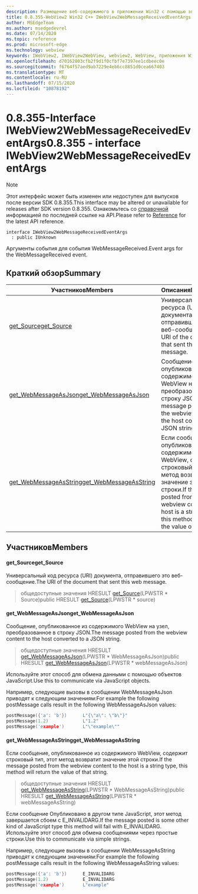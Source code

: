 ```yaml
---
description: Размещение веб-содержимого в приложении Win32 с помощью элемента управления Microsoft Edge WebView2
title: 0.8.355-WebView2 Win32 C++ IWebView2WebMessageReceivedEventArgs
author: MSEdgeTeam
ms.author: msedgedevrel
ms.date: 07/14/2020
ms.topic: reference
ms.prod: microsoft-edge
ms.technology: webview
keywords: IWebView2, IWebView2WebView, webview2, WebView, приложения Win32, Win32, EDGE
ms.openlocfilehash: d70162803cfb2f9d1f0cfbf7e7397ee1cdbeec0e
ms.sourcegitcommit: f6764f57aed9ab7229e4eb6cc8851d0cea667403
ms.translationtype: MT
ms.contentlocale: ru-RU
ms.lasthandoff: 07/15/2020
ms.locfileid: "10878192"
---
```

# <span data-ttu-id="1b6c1-104">0.8.355-Interface IWebView2WebMessageReceivedEventArgs</span><span class="sxs-lookup"><span data-stu-id="1b6c1-104">0.8.355 - interface IWebView2WebMessageReceivedEventArgs</span></span> 

> [!NOTE]
> <span data-ttu-id="1b6c1-105">Этот интерфейс может быть изменен или недоступен для выпусков после версии SDK 0.8.355.</span><span class="sxs-lookup"><span data-stu-id="1b6c1-105">This interface may be altered or unavailable for releases after SDK version 0.8.355.</span></span> <span data-ttu-id="1b6c1-106">Ознакомьтесь со [справочной](../../../webview2-api-reference.md) информацией по последней ссылке на API.</span><span class="sxs-lookup"><span data-stu-id="1b6c1-106">Please refer to [Reference](../../../webview2-api-reference.md) for the latest API reference.</span></span>

```
interface IWebView2WebMessageReceivedEventArgs
  : public IUnknown
```

<span data-ttu-id="1b6c1-107">Аргументы события для события WebMessageReceived.</span><span class="sxs-lookup"><span data-stu-id="1b6c1-107">Event args for the WebMessageReceived event.</span></span>

## <span data-ttu-id="1b6c1-108">Краткий обзор</span><span class="sxs-lookup"><span data-stu-id="1b6c1-108">Summary</span></span>

 <span data-ttu-id="1b6c1-109">Участников</span><span class="sxs-lookup"><span data-stu-id="1b6c1-109">Members</span></span>                        | <span data-ttu-id="1b6c1-110">Описания</span><span class="sxs-lookup"><span data-stu-id="1b6c1-110">Descriptions</span></span>
--------------------------------|---------------------------------------------
[<span data-ttu-id="1b6c1-111">get_Source</span><span class="sxs-lookup"><span data-stu-id="1b6c1-111">get_Source</span></span>](#get_source) | <span data-ttu-id="1b6c1-112">Универсальный код ресурса (URI) документа, отправившего это веб-сообщение.</span><span class="sxs-lookup"><span data-stu-id="1b6c1-112">The URI of the document that sent this web message.</span></span>
[<span data-ttu-id="1b6c1-113">get_WebMessageAsJson</span><span class="sxs-lookup"><span data-stu-id="1b6c1-113">get_WebMessageAsJson</span></span>](#get_webmessageasjson) | <span data-ttu-id="1b6c1-114">Сообщение, опубликованное из содержимого WebView на узел, преобразованное в строку JSON.</span><span class="sxs-lookup"><span data-stu-id="1b6c1-114">The message posted from the webview content to the host converted to a JSON string.</span></span>
[<span data-ttu-id="1b6c1-115">get_WebMessageAsString</span><span class="sxs-lookup"><span data-stu-id="1b6c1-115">get_WebMessageAsString</span></span>](#get_webmessageasstring) | <span data-ttu-id="1b6c1-116">Если сообщение, опубликованное из содержимого WebView, содержит строковый тип, этот метод возвратит значение этой строки.</span><span class="sxs-lookup"><span data-stu-id="1b6c1-116">If the message posted from the webview content to the host is a string type, this method will return the value of that string.</span></span>

## <span data-ttu-id="1b6c1-117">Участников</span><span class="sxs-lookup"><span data-stu-id="1b6c1-117">Members</span></span>

#### <span data-ttu-id="1b6c1-118">get_Source</span><span class="sxs-lookup"><span data-stu-id="1b6c1-118">get_Source</span></span> 

<span data-ttu-id="1b6c1-119">Универсальный код ресурса (URI) документа, отправившего это веб-сообщение.</span><span class="sxs-lookup"><span data-stu-id="1b6c1-119">The URI of the document that sent this web message.</span></span>

> <span data-ttu-id="1b6c1-120">общедоступные значения HRESULT [get_Source](#get_source)(LPWSTR \* Source)</span><span class="sxs-lookup"><span data-stu-id="1b6c1-120">public HRESULT [get_Source](#get_source)(LPWSTR \* source)</span></span>

#### <span data-ttu-id="1b6c1-121">get_WebMessageAsJson</span><span class="sxs-lookup"><span data-stu-id="1b6c1-121">get_WebMessageAsJson</span></span> 

<span data-ttu-id="1b6c1-122">Сообщение, опубликованное из содержимого WebView на узел, преобразованное в строку JSON.</span><span class="sxs-lookup"><span data-stu-id="1b6c1-122">The message posted from the webview content to the host converted to a JSON string.</span></span>

> <span data-ttu-id="1b6c1-123">общедоступные значения HRESULT [get_WebMessageAsJson](#get_webmessageasjson)(LPWSTR \* WebMessageAsJson)</span><span class="sxs-lookup"><span data-stu-id="1b6c1-123">public HRESULT [get_WebMessageAsJson](#get_webmessageasjson)(LPWSTR \* webMessageAsJson)</span></span>

<span data-ttu-id="1b6c1-124">Используйте этот способ для обмена данными с помощью объектов JavaScript.</span><span class="sxs-lookup"><span data-stu-id="1b6c1-124">Use this to communicate via JavaScript objects.</span></span>

<span data-ttu-id="1b6c1-125">Например, следующие вызовы в сообщении WebMessageAsJson приводят к следующим значениям:</span><span class="sxs-lookup"><span data-stu-id="1b6c1-125">For example the following postMessage calls result in the following WebMessageAsJson values:</span></span>

```cpp
postMessage({'a': 'b'})      L"{\"a\": \"b\"}"
postMessage(1.2)             L"1.2"
postMessage('example')       L"\"example\""
```

#### <span data-ttu-id="1b6c1-126">get_WebMessageAsString</span><span class="sxs-lookup"><span data-stu-id="1b6c1-126">get_WebMessageAsString</span></span> 

<span data-ttu-id="1b6c1-127">Если сообщение, опубликованное из содержимого WebView, содержит строковый тип, этот метод возвратит значение этой строки.</span><span class="sxs-lookup"><span data-stu-id="1b6c1-127">If the message posted from the webview content to the host is a string type, this method will return the value of that string.</span></span>

> <span data-ttu-id="1b6c1-128">общедоступные значения HRESULT [get_WebMessageAsString](#get_webmessageasstring)(LPWSTR \* WebMessageAsString)</span><span class="sxs-lookup"><span data-stu-id="1b6c1-128">public HRESULT [get_WebMessageAsString](#get_webmessageasstring)(LPWSTR \* webMessageAsString)</span></span>

<span data-ttu-id="1b6c1-129">Если сообщение Опубликовано в другом типе JavaScript, этот метод завершается сбоем с E_INVALIDARG.</span><span class="sxs-lookup"><span data-stu-id="1b6c1-129">If the message posted is some other kind of JavaScript type this method will fail with E_INVALIDARG.</span></span> <span data-ttu-id="1b6c1-130">Используйте этот способ для обмена сообщениями через простые строки.</span><span class="sxs-lookup"><span data-stu-id="1b6c1-130">Use this to communicate via simple strings.</span></span>

<span data-ttu-id="1b6c1-131">Например, следующие вызовы в сообщении WebMessageAsString приводят к следующим значениям:</span><span class="sxs-lookup"><span data-stu-id="1b6c1-131">For example the following postMessage calls result in the following WebMessageAsString values:</span></span>

```cpp
postMessage({'a': 'b'})      E_INVALIDARG
postMessage(1.2)             E_INVALIDARG
postMessage('example')       L"example"
```


